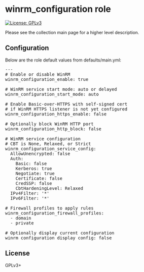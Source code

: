 # winrm_configuration role

[![License: GPLv3](https://img.shields.io/badge/license-GPLv3-brightgreen.svg)](https://www.gnu.org/licenses/gpl-3.0)

Please see the collection main page for a higher level description.

## Configuration

Below are the role default values from defaults/main.yml:

<pre>
---
# Enable or disable WinRM
winrm_configuration_enable: true

# WinRM service start mode: auto or delayed
winrm_configuration_start_mode: auto

# Enable Basic-over-HTTPS with self-signed cert
# if WinRM HTTPS listener is not yet configured
winrm_configuration_https_enable: false

# Optionally block WinRM HTTP port
winrm_configuration_http_block: false

# WinRM service configuration
# CBT is None, Relaxed, or Strict
winrm_configuration_service_config:
  AllowUnencrypted: false
  Auth:
    Basic: false
    Kerberos: true
    Negotiate: true
    Certificate: false
    CredSSP: false
    CbtHardeningLevel: Relaxed
  IPv4Filter: '*'
  IPv6Filter: '*'

# Firewall profiles to apply rules
winrm_configuration_firewall_profiles:
  - domain
  - private

# Optionally display current configuration
winrm_configuration_display_config: false
</pre>

## License

GPLv3+
